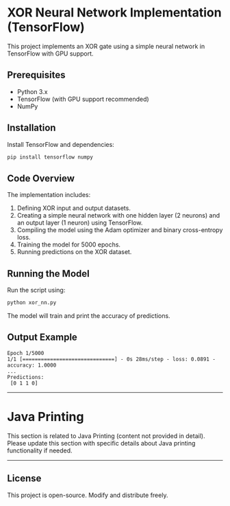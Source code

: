 # XOR Neural Network Implementation (TensorFlow)

This project implements an XOR gate using a simple neural network in TensorFlow with GPU support.

## Prerequisites
- Python 3.x
- TensorFlow (with GPU support recommended)
- NumPy

## Installation
Install TensorFlow and dependencies:
```sh
pip install tensorflow numpy
```

## Code Overview
The implementation includes:
1. Defining XOR input and output datasets.
2. Creating a simple neural network with one hidden layer (2 neurons) and an output layer (1 neuron) using TensorFlow.
3. Compiling the model using the Adam optimizer and binary cross-entropy loss.
4. Training the model for 5000 epochs.
5. Running predictions on the XOR dataset.

## Running the Model
Run the script using:
```sh
python xor_nn.py
```
The model will train and print the accuracy of predictions.

## Output Example
```
Epoch 1/5000
1/1 [==============================] - 0s 28ms/step - loss: 0.0891 - accuracy: 1.0000
...
Predictions:
 [0 1 1 0]
```

---

# Java Printing

This section is related to Java Printing (content not provided in detail). Please update this section with specific details about Java printing functionality if needed.

---

## License
This project is open-source. Modify and distribute freely.

